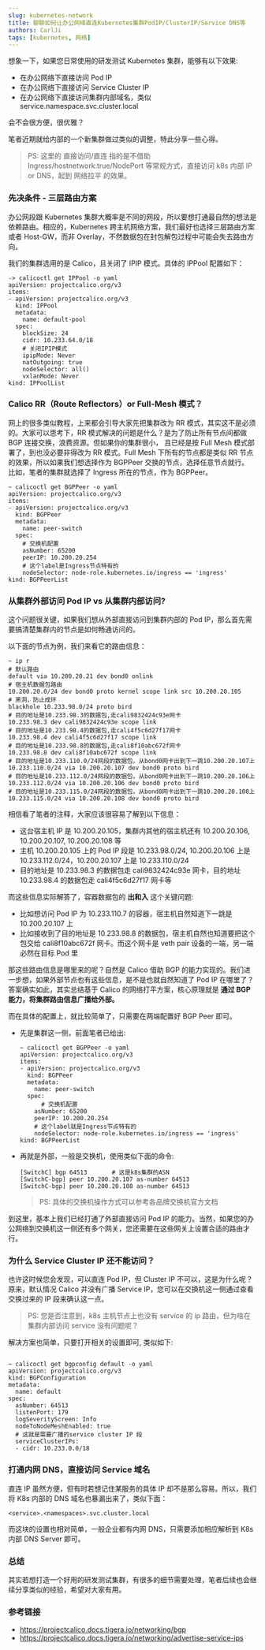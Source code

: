 ```yaml
---
slug: kubernetes-network
title: 聊聊如何让办公网络直连Kubernetes集群PodIP/ClusterIP/Service DNS等
authors: CarlJi
tags: [kubernetes, 网络]
---
```


想象一下，如果您日常使用的研发测试 Kubernetes 集群，能够有以下效果:

- 在办公网络下直接访问 Pod IP
- 在办公网络下直接访问 Service Cluster IP
- 在办公网络下直接访问集群内部域名，类似 service.namespace.svc.cluster.local

会不会很方便，很优雅？

笔者近期就给内部的一个新集群做过类似的调整，特此分享一些心得。

> PS: 这里的 直接访问/直连 指的是不借助 Ingress/hostnetwork:true/NodePort 等常规方式，直接访问 k8s 内部 IP or DNS，起到 网络拉平 的效果。

### 先决条件 - 三层路由方案

办公网段跟 Kubernetes 集群大概率是不同的网段，所以要想打通最自然的想法是依赖路由。相应的，Kubernetes 跨主机网络方案，我们最好也选择三层路由方案或者 Host-GW，而非 Overlay，不然数据包在封包解包过程中可能会失去路由方向。

我们的集群选用的是 Calico，且关闭了 IPIP 模式。具体的 IPPool 配置如下：

```shell
-> calicoctl get IPPool -o yaml
apiVersion: projectcalico.org/v3
items:
- apiVersion: projectcalico.org/v3
  kind: IPPool
  metadata:
    name: default-pool
  spec:
    blockSize: 24
    cidr: 10.233.64.0/18
    # 关闭IPIP模式
    ipipMode: Never
    natOutgoing: true
    nodeSelector: all()
    vxlanMode: Never
kind: IPPoolList
```

### Calico RR（Route Reflectors）or Full-Mesh 模式？

网上的很多类似教程，上来都会引导大家先把集群改为 RR 模式，其实这不是必须的。大家可以思考下，RR 模式解决的问题是什么？是为了防止所有节点间都做 BGP 连接交换，浪费资源。但如果你的集群很小， 且已经是按 Full Mesh 模式部署了，到也没必要非得改为 RR 模式。Full Mesh 下所有的节点都是类似 RR 节点的效果，所以如果我们想选择作为 BGPPeer 交换的节点，选择任意节点就行。 比如，笔者的集群就选择了 Ingress 所在的节点，作为 BGPPeer。

```shell
~ calicoctl get BGPPeer -o yaml
apiVersion: projectcalico.org/v3
items:
- apiVersion: projectcalico.org/v3
  kind: BGPPeer
  metadata:
    name: peer-switch
  spec:
  	# 交换机配置
    asNumber: 65200
    peerIP: 10.200.20.254
    # 这个label是Ingress节点特有的
    nodeSelector: node-role.kubernetes.io/ingress == 'ingress'
kind: BGPPeerList
```

### 从集群外部访问 Pod IP vs 从集群内部访问?

这个问题很关键，如果我们想从外部直接访问到集群内部的 Pod IP，那么首先需要搞清楚集群内的节点是如何畅通访问的。

以下面的节点为例，我们来看它的路由信息：

```shell
~ ip r
# 默认路由
default via 10.200.20.21 dev bond0 onlink
# 宿主机数据包路由
10.200.20.0/24 dev bond0 proto kernel scope link src 10.200.20.105
# 黑洞，防止成环
blackhole 10.233.98.0/24 proto bird
# 目的地址是10.233.98.3的数据包,走cali9832424c93e网卡
10.233.98.3 dev cali9832424c93e scope link
# 目的地址是10.233.98.4的数据包,走cali4f5c6d27f17网卡
10.233.98.4 dev cali4f5c6d27f17 scope link
# 目的地址是10.233.98.8的数据包,走cali8f10abc672f网卡
10.233.98.8 dev cali8f10abc672f scope link
# 目的地址是10.233.110.0/24网段的数据包，从bond0网卡出到下一跳10.200.20.107上
10.233.110.0/24 via 10.200.20.107 dev bond0 proto bird
# 目的地址是10.233.112.0/24网段的数据包，从bond0网卡出到下一跳10.200.20.106上
10.233.112.0/24 via 10.200.20.106 dev bond0 proto bird
# 目的地址是10.233.115.0/24网段的数据包，从bond0网卡出到下一跳10.200.20.108上
10.233.115.0/24 via 10.200.20.108 dev bond0 proto bird
```

相信看了笔者的注释，大家应该很容易了解到以下信息：

- 这台宿主机 IP 是 10.200.20.105，集群内其他的宿主机还有 10.200.20.106, 10.200.20.107, 10.200.20.108 等
- 主机 10.200.20.105 上的 Pod IP 段是 10.233.98.0/24, 10.200.20.106 上是 10.233.112.0/24，10.200.20.107 上是 10.233.110.0/24
- 目的地址是 10.233.98.3 的数据包走 cali9832424c93e 网卡，目的地址 10.233.98.4 的数据包走 cali4f5c6d27f17 网卡等

而这些信息实际解答了，容器数据包的 **出和入** 这个关键问题:

- 比如想访问 Pod IP 为 10.233.110.7 的容器，宿主机自然知道下一跳是 10.200.20.107 上
- 比如接收到了目的地址是 10.233.98.8 的数据包，宿主机自然也知道要把这个包交给 cali8f10abc672f 网卡。而这个网卡是 veth pair 设备的一端，另一端必然在目标 Pod 里

那这些路由信息是哪里来的呢？自然是 Calico 借助 BGP 的能力实现的。我们进一步想，如果外部节点也有这些信息，是不是也就自然知道了 Pod IP 在哪里了？ 答案确实如此，其实总结基于 Calico 的网络打平方案，核心原理就是 **通过 BGP 能力，将集群路由信息广播给外部。**

而在具体的配置上，就比较简单了，只需要在两端配置好 BGP Peer 即可。

- 先是集群这一侧，前面笔者已给出:

  ```shell
  ~ calicoctl get BGPPeer -o yaml
  apiVersion: projectcalico.org/v3
  items:
  - apiVersion: projectcalico.org/v3
    kind: BGPPeer
    metadata:
      name: peer-switch
    spec:
    	# 交换机配置
      asNumber: 65200
      peerIP: 10.200.20.254
      # 这个label就是Ingress节点特有的
      nodeSelector: node-role.kubernetes.io/ingress == 'ingress'
  kind: BGPPeerList
  ```

- 再就是外部，一般是交换机，使用类似下面的命令:

  ```shell
  [SwitchC] bgp 64513       # 这是k8s集群的ASN
  [SwitchC-bgp] peer 10.200.20.107 as-number 64513
  [SwitchC-bgp] peer 10.200.20.108 as-number 64513
  ```

  > PS: 具体的交换机操作方式可以参考各品牌交换机官方文档

到这里，基本上我们已经打通了外部直接访问 Pod IP 的能力。当然，如果您的办公网络到交换机这一侧还有多个网关，您还需要在这些网关上设置合适的路由才行。

### 为什么 Service Cluster IP 还不能访问？

也许这时候您会发现，可以直连 Pod IP，但 Cluster IP 不可以，这是为什么呢？原来，默认情况 Calico 并没有广播 Service IP，您可以在交换机这一侧通过查看交换过来的 IP 段来确认这一点。

> PS: 您是否注意到，k8s 主机节点上也没有 service 的 ip 路由，但为啥在集群内部访问 service 没有问题呢？

解决方案也简单，只要打开相关的设置即可, 类似如下:

```shell

~ calicoctl get bgpconfig default -o yaml
apiVersion: projectcalico.org/v3
kind: BGPConfiguration
metadata:
  name: default
spec:
  asNumber: 64513
  listenPort: 179
  logSeverityScreen: Info
  nodeToNodeMeshEnabled: true
  # 这就是需要广播的service cluster IP 段
  serviceClusterIPs:
  - cidr: 10.233.0.0/18
```

### 打通内网 DNS，直接访问 Service 域名

直连 IP 虽然方便，但有时若想记住某服务的具体 IP 却不是那么容易。所以，我们将 K8s 内部的 DNS 域名也暴漏出来了，类似下面：

```
<service>.<namespaces>.svc.cluster.local
```

而这块的设置也相对简单，一般企业都有内网 DNS，只需要添加相应解析到 K8s 内部 DNS Server 即可。

### 总结

其实若想打造一个好用的研发测试集群，有很多的细节需要处理，笔者后续也会继续分享类似的经验，希望对大家有用。

### 参考链接

- https://projectcalico.docs.tigera.io/networking/bgp
- https://projectcalico.docs.tigera.io/networking/advertise-service-ips
